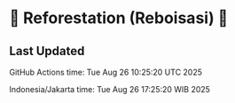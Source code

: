 
# 🌳 Reforestation (Reboisasi) 🌲

## Last Updated

GitHub Actions time: Tue Aug 26 10:25:20 UTC 2025

Indonesia/Jakarta time: Tue Aug 26 17:25:20 WIB 2025
